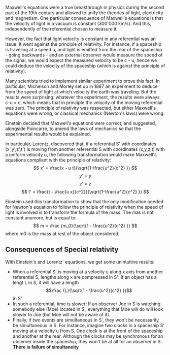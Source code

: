  Maxwell's equations were a true breakthrough in physics during the second part of the 19th century and allowed to unify the theories of light, electricity and magnetism. One particular consequence of Maxwell's equations is that the velocity of light in a vacuum is constant (300'000 km/s). And this, independently of the referential chosen to measure it.

However, the fact that light velocity is constant in any referential was an issue. It went against the principle of relativity. For instance, if a spaceship is traveling at a speed u, and light is emitted from the rear of the spaceship - going backwards - and an external observer would measure the speed of the signal, we would expect the measured velocity to be c - u, hence we could deduce the velocity of the spaceship (which is against the principle of relativity).

Many scientists tried to implement similar experiment to prove this fact. In particular, Michelson and Morley set up in 1887 an experiment to deduce from the speed of light at which velocity the earth was traveling. But the results were surprising: whatever the experiment, the results were always c-u = c, which means that in principle the velocity of the moving referential was zero. The principle of relativity was respected, but either Maxwell's equations were wrong, or classical mechanics (Newton's laws) were wrong.

Einstein decided that Maxwell's equations were correct, and suggested, alongside Poincarré, to amend the laws of mechanics so that the experimental results would be explained.

In particular, Lorentz, discovered that, if a referential S' with coordinates (x',y',z',t') is moving from another referential S with coordinates (x,y,z,t) with a uniform velocity u, the following transformation would make Maxwell's equations compliant with the principle of relativity:
$$ x' = \frac{x - u t}{\sqrt{1-\frac{u^2}{c^2} }} $$
$$y' = y $$
$$ z' = z$$
$$ t' = \frac{t - \frac{u x}{c^2}}{\sqrt{1-\frac{u^2}{c^2} }}  $$

Einstein used this transformation to show that the only modification needed for Newton's equation to follow the principle of relativity when the speed of light is involved is to transform the formula of the mass. The mas is not constant anymore, but is equal to:
$$ m = \frac {m_0}{\sqrt{1 - \frac{u^2}{c^2}   }} $$  where m0 is the mass at rest of the object considered.


## Consequences of Special relativity

With Einstein's and Lorentz' equations, we get some unintuitive results:
- When a referential S' is moving at a velocity u along x axis from another referential S, lengths along x are compressed in S': If an object has a lengt L in S, it will have a length 
 $$\frac {L}{\sqrt{1 - \frac{u^2}{c^2}   }}$$ in S'
- In such a referential, time is slower: If an observer Joe in S is watching somebody else (Moe) located  in S', everything that Moe will do will look slower to Joe (but Moe will not be aware of it).
- Finally, if two events are simultaneous in S', they won't be necessarily be simultaneous in S. For instance, imagine two clocks in a spaceship S' moving at a velocity u from S. One clock is at the front of the spaceship and another at the rear. Although the clocks may be synchronous for an observer inside the spaceship, they won't be at all for an observer in S: **There is failure of simultaneity**
